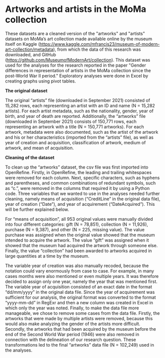 # Artworks and artists in the MoMa collection

These datasets are a cleaned version of the "artworks" and "artists" datasets on MoMa’s art collection made available online by the museum itself on Kaggle (https://www.kaggle.com/mfrancis23/museum-of-modern-art-collection/metadata), from which the data of this research was downloaded, and GitHub (https://github.com/MuseumofModernArt/collection). This dataset was used for the analyses for the research reported in the paper "Gender differences in representation of artists in the MoMa collection since the post-World War II period." Exploratory analyses were done in Excel by creating graphs using pivot tables.


**The original dataset**

The original “artists” file (downloaded in September 2021) consisted of 15,282 rows, each representing an artist with an ID and name (N = 15,282 artists). For each artist metadata, such as the nationality, gender, year of birth, and year of death are reported. Additionally, the “artworks” file (downloaded in September 2021) consists of 150,771 rows, each representing an artwork with a title (N = 150,771 artworks). For each artwork, metadata were also documented, such as the artist of the artwork and his or her characteristics (imported from the “artists” file), as well as year of creation and acquisition, classification of artwork, medium of artwork, and mean of acquisition.


**Cleaning of the dataset**

To clean up the “artworks” dataset, the csv file was first imported into OpenRefine. Firstly, in OpenRefine, the leading and trailing whitespaces were removed for each column. Next, specific characters, such as hyphens and parentheses, and common combinations of redundant symbols, such as “c.”, were removed in the columns that required it by using a Python code. Three variables that we wanted to use in the analyses needed further cleaning, namely means of acquisition (“CreditLine” in the original data file), year of creation (“Date”), and year of acquirement (“DateAcquired”). This will be further explained below.

For “means of acquisition”, all 953 original values were manually divided into four different categories: gift (N = 78,851), collection (N = 11,926), purchase (N = 9,387), and other (N = 225, missing value). The value purchase was assigned when the original value showed that the museum intended to acquire the artwork. The value “gift” was assigned when it showed that the museum had acquired the artwork through someone else. Finally, the value “collection” had been awarded to artworks acquired in large quantities at a time by the museum.

The variable year of creation was also manually recoded, because the notation could vary enormously from case to case. For example, in many cases months were also mentioned or even multiple years. It was therefore decided to assign only one year, namely the year that was mentioned first.
The variable year of acquisition consisted of an exact date in the format “dd/mm/yyyy” in the original data file. Since the year of acquirement was sufficient for our analysis, the original format was converted to the format “yyyy-mm-dd” in RegExr and then a new column was created in Excel in which only the year was noted.
Finally, to make the data file more manageable, we chose to remove some cases from the data file. Firstly, the artworks that were made by multiple artists were removed, because this would also make analyzing the gender of the artists more difficult. Secondly, the artworks that had been acquired by the museum before the end of the Second World War period (1946) were also removed in connection with the delineation of our research question. These transformations led to the final “artworks” data file (N = 102,249) used in the analyses. 
